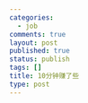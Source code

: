 ```yaml
--- 
categories: 
  - job
comments: true
layout: post
published: true
status: publish
tags: []
title: 10分钟赚了些
type: post
---
```

<div id="msgcns!3725CC0EE38B1F6!1356" class="bvMsg"><br></div>
